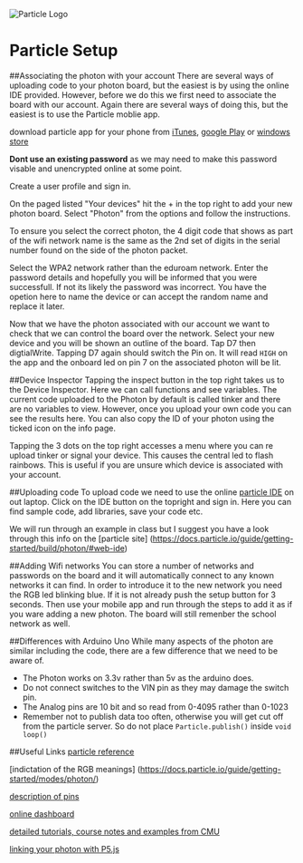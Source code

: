 
![Particle Logo][logo]

[logo]: https://www-assets.particle.io/images/particle-mark.png "Particle logo image"
Particle Setup
==============

##Associating the photon with your account
There are several ways of uploading code to your photon board, but the easiest is by using the online IDE provided. However, before we do this we first need to associate the board with our account. Again there are several ways of doing this, but the easiest is to use the Particle moblie app.

download particle app for your phone from [iTunes](https://itunes.apple.com/us/app/particle-build-iot-projects/id991459054?mt=8), [google Play](https://play.google.com/store/apps/details?id=io.particle.android.app&hl=en) or [windows store](https://www.microsoft.com/en-us/store/p/particle/9nblggh4p55n)

**Dont use an existing password** as we may need to make this password visable and unencrypted online at some point.

Create a user profile and sign in. 

On the paged listed "Your devices" hit the + in the top right to add your new photon board. Select "Photon" from the options and follow the instructions. 

To ensure you select the correct photon, the 4 digit code that shows as part of the wifi network name is the same as the 2nd set of digits in the serial number found on the side of the photon packet.

Select the WPA2 network rather than the eduroam network. Enter the password details and hopefully you will be informed that you were successfull. If not its likely the password was incorrect. You have the opetion here to name the device or can accept the random name and replace it later.

Now that we have the photon associated with our account we want to check that we can control the board over the network. Select your new device and you will be shown an outline of the board. Tap D7 then digtialWrite. Tapping D7 again should switch the Pin on. It will read `HIGH` on the app and the onboard led on pin 7 on the associated photon will be lit. 

##Device Inspector
Tapping the inspect button in the top right takes us to the Device Inspector. Here we can call functions and see variables. The current code uploaded to the Photon by default is called tinker and there are no variables to view. However, once you upload your own code you can see the results here. You can also copy the ID of your photon using the ticked icon on the info page. 

Tapping the 3 dots on the top right accesses a menu where you can re upload tinker or signal your device. This causes the central led to flash rainbows. This is useful if you are unsure which device is associated with your account. 

##Uploading code
To upload code we need to use the online [particle IDE](https://www.particle.io/) on out laptop. Click on the IDE button on the topright and sign in. 
Here you can find sample code, add libraries, save your code etc.

We will run through an example in class but I suggest you have a look through this info on the [particle site] (https://docs.particle.io/guide/getting-started/build/photon/#web-ide)

##Adding Wifi networks
You can store a number of networks and passwords on the board and it will automatically connect to any known networks it can find. In order to introduce it to the new network you need the RGB led blinking blue. If it is not already push the setup button for 3 seconds. Then use your mobile app and run through the steps to add it as if you ware adding a new photon. The board will still remenber the school network as well. 

##Differences with Arduino Uno
While many aspects of the photon are similar including the code, there are a few difference that we need to be aware of.

* The Photon works on 3.3v rather than 5v as the arduino does. 
* Do not connect switches to the VIN pin as they may damage the switch pin.
* The Analog pins are 10 bit and so read from 0-4095 rather than 0-1023
* Remember not to publish data too often, otherwise you will get cut off from the particle server. So do not place `Particle.publish()` inside `void loop()`

##Useful Links
[particle reference](https://docs.particle.io/reference/firmware/photon/#cloud-functions)

[indictation of the RGB meanings] (https://docs.particle.io/guide/getting-started/modes/photon/)

[description of pins](https://docs.particle.io/datasheets/photon-datasheet/#pin-description)

[online dashboard](http://jflasher.github.io/spark-helper/)

[detailed tutorials, course notes and examples from CMU](http://daraghbyrne.github.io/diotlabs/)

[linking your photon with P5.js](https://www.youtube.com/watch?v=0QjgnEBp__U&feature=youtu.be&list=PLRqwX-V7Uu6bYBG4PsCJpsvMka3boE9pR)
